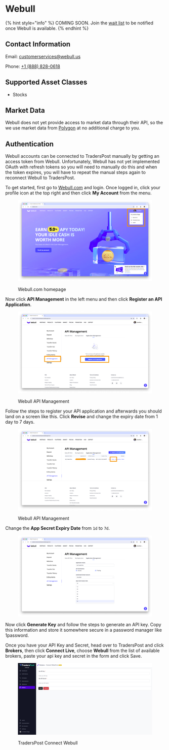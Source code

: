 # Webull

{% hint style="info" %}
COMING SOON. Join the [wait list](https://traderspost.io/broker/webull) to be notified once Webull is available.
{% endhint %}

## Contact Information

Email: [customerservices@webull.us](mailto:customerservices@webull.us)

Phone: [+1 (888) 828-0618](tel:18888280618)

## Supported Asset Classes

* Stocks

## Market Data

Webull does not yet provide access to market data through their API, so the we use market data from [Polygon](https://polygon.io/) at no additional charge to you.

## Authentication

Webull accounts can be connected to TradersPost manually by getting an access token from Webull. Unfortunately, Webull has not yet implemented OAuth with refresh tokens so you will need to manually do this and when the token expires, you will have to repeat the manual steps again to reconnect Webull to TradersPost.

To get started, first go to [Webull.com](https://webull.com) and login. Once logged in, click your profile icon at the top right and then click **My Account** from the menu.

<figure><img src="../../../.gitbook/assets/Screenshot 2024-06-11 at 9.21.15 AM.png" alt=""><figcaption><p>Webull.com homepage</p></figcaption></figure>

Now click **API Management** in the left menu and then click **Register an API Application**.

<figure><img src="../../../.gitbook/assets/Screenshot 2024-06-11 at 9.22.29 AM.png" alt=""><figcaption><p>Webull API Management</p></figcaption></figure>

Follow the steps to register your API application and afterwards you should land on a screen like this. Click **Revise** and change the expiry date from 1 day to 7 days.

<figure><img src="../../../.gitbook/assets/Screenshot 2024-06-11 at 9.22.53 AM.png" alt=""><figcaption><p>Webull API Management</p></figcaption></figure>

Change the **App Secret Expiry Date** from `1d` to `7d`.

<figure><img src="../../../.gitbook/assets/Screenshot 2024-06-11 at 9.27.07 AM.png" alt=""><figcaption></figcaption></figure>

Now click **Generate Key** and follow the steps to generate an API key. Copy this information and store it somewhere secure in a password manager like 1password.

Once you have your API Key and Secret, head over to TradersPost and click **Brokers**, then click **Connect Live**, choose **Webull** from the list of available brokers, paste your api key and secret in the form and click Save.

<figure><img src="../../../.gitbook/assets/Untitled.png" alt=""><figcaption><p>TradersPost Connect Webull</p></figcaption></figure>
